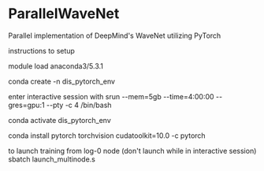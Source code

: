 # ParallelWaveNet

Parallel implementation of DeepMind's WaveNet utilizing PyTorch

instructions to setup

module load anaconda3/5.3.1

conda create -n dis_pytorch_env

enter interactive session with
srun --mem=5gb --time=4:00:00 --gres=gpu:1 --pty -c 4 /bin/bash

conda activate dis_pytorch_env

conda install pytorch torchvision cudatoolkit=10.0 -c pytorch

to launch training from log-0 node (don't launch while in interactive session)
sbatch launch_multinode.s
